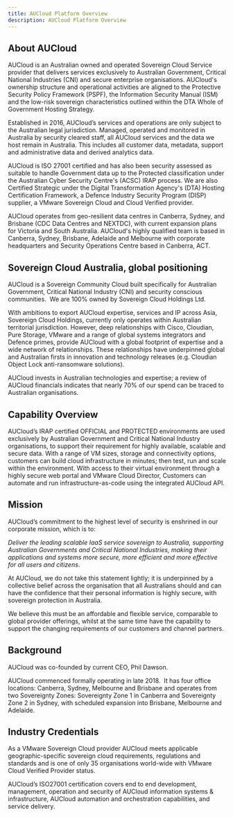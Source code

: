 ```yaml
---
title: AUCloud Platform Overview
description: AUCloud Platform Overview
---
```


## About AUCloud

AUCloud is an Australian owned and operated Sovereign Cloud Service provider that delivers services exclusively to Australian Government, Critical National Industries (CNI) and secure enterprise organisations. AUCloud's ownership structure and operational activities are aligned to the Protective Security Policy Framework (PSPF), the Information Security Manual (ISM) and the low-risk sovereign characteristics outlined within the DTA Whole of Government Hosting Strategy.  
  
Established in 2016, AUCloud’s services and operations are only subject to the Australian legal jurisdiction. Managed, operated and monitored in Australia by security cleared staff, all AUCloud services and the data we host remain in Australia. This includes all customer data, metadata, support and administrative data and derived analytics data.  
  
AUCloud is ISO 27001 certified and has also been security assessed as suitable to handle Government data up to the Protected classification under the Australian Cyber Security Centre's (ACSC) IRAP process. We are also Certified Strategic under the Digital Transformation Agency's (DTA) Hosting Certification Framework, a Defence Industry Security Program (DISP) supplier, a VMware Sovereign Cloud and Cloud Verified provider.
  
AUCloud operates from geo-resilient data centres in Canberra, Sydney, and Brisbane (CDC Data Centres and NEXTDC), with current expansion plans for Victoria and South Australia. AUCloud's highly qualified team is based in Canberra, Sydney, Brisbane, Adelaide and Melbourne with corporate headquarters and Security Operations Centre based in Canberra, ACT.

## Sovereign Cloud Australia, global positioning  

AUCloud is a Sovereign Community Cloud built specifically for Australian Government, Critical National Industry (CNI) and security conscious communities.  We are 100% owned by Sovereign Cloud Holdings Ltd.

With ambitions to export AUCloud expertise, services and IP across Asia, Sovereign Cloud Holdings, currently only operates within Australian territorial jurisdiction. However, deep relationships with Cisco, Cloudian, Pure Storage, VMware and a range of global systems integrators and Defence primes, provide AUCloud with a global footprint of expertise and a wide network of relationships. These relationships have underpinned global and Australian firsts in innovation and technology releases (e.g. Cloudian Object Lock anti-ransomware solutions).

AUCloud invests in Australian technologies and expertise; a review of AUCloud financials indicates that nearly 70% of our spend can be traced to Australian organisations.

## Capability Overview

AUCloud’s IRAP certified OFFICIAL and PROTECTED environments are used exclusively by Australian Government and Critical National Industry organisations, to support their requirement for highly available, scalable and secure data. With a range of VM sizes, storage and connectivity options, customers can build cloud infrastructure in minutes; then test, run and scale within the environment. With access to their virtual environment through a highly secure web portal and VMware Cloud Director, Customers can automate and run infrastructure-as-code using the integrated AUCloud API.

## Mission

AUCloud’s commitment to the highest level of security is enshrined in our corporate mission, which is to:

_Deliver the leading scalable IaaS service sovereign to Australia, supporting Australian Governments and Critical National Industries, making their applications and systems more secure, more efficient and more effective for all users and citizens_.

At AUCloud, we do not take this statement lightly; it is underpinned by a collective belief across the organisation that all Australians should and can have the confidence that their personal information is highly secure, with sovereign protection in Australia.

We believe this must be an affordable and flexible service, comparable to global provider offerings, whilst at the same time have the capability to support the changing requirements of our customers and channel partners.

## Background

AUCloud was co-founded by current CEO, Phil Dawson.

AUCloud commenced formally operating in late 2018.  It has four office locations: Canberra, Sydney, Melbourne and Brisbane and operates from two Sovereignty Zones: Sovereignty Zone 1 in Canberra and Sovereignty Zone 2 in Sydney, with scheduled expansion into Brisbane, Melbourne and Adelaide.

## Industry Credentials

As a VMware Sovereign Cloud provider AUCloud meets applicable geographic-specific sovereign cloud requirements, regulations and standards and is one of only 35 organisations world-wide with VMware Cloud Verified Provider status.

AUCloud’s ISO27001 certification covers end to end development, management, operation and security of AUCloud information systems & infrastructure, AUCloud automation and orchestration capabilities, and service delivery.

